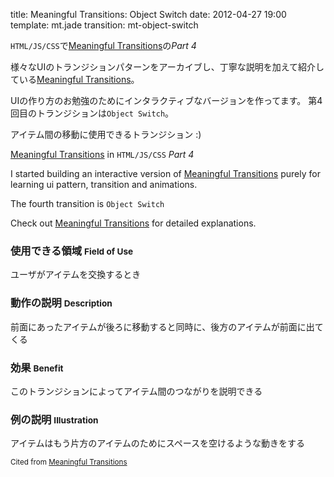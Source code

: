 title: Meaningful Transitions: Object Switch
date: 2012-04-27 19:00
template: mt.jade
transition: mt-object-switch

<!-- ja#1 -->

`HTML/JS/CSS`で[Meaningful Transitions]の*Part 4*

様々なUIのトランジションパターンをアーカイブし、丁寧な説明を加えて紹介している[Meaningful Transitions]。

UIの作り方のお勉強のためにインタラクティブなバージョンを作ってます。
第4回目のトランジションは`Object Switch`。

アイテム間の移動に使用できるトランジション :)

<span class="more"></span>

<!-- /ja -->

<!-- en#1 -->

[Meaningful Transitions] in `HTML/JS/CSS` *Part 4*

I started building an interactive version of [Meaningful Transitions] purely for learning ui pattern, transition and animations. 

The fourth transition is `Object Switch`

Check out [Meaningful Transitions] for detailed explanations.

<!-- /en -->


<div id="mt-object-switch" class="mt-transition" data-title="Object Switch">
</div>

<!-- ja -->

### 使用できる領域 <small>Field of Use</small>
ユーザがアイテムを交換するとき

### 動作の説明 <small>Description</small>
前面にあったアイテムが後ろに移動すると同時に、後方のアイテムが前面に出てくる


### 効果 <small>Benefit</small>
このトランジションによってアイテム間のつながりを説明できる


### 例の説明 <small>Illustration</small>
アイテムはもう片方のアイテムのためにスペースを空けるような動きをする

<!-- /ja -->

<small>Cited from [Meaningful Transitions]</small>

[Meaningful Transitions]: http://www.ui-transitions.com/